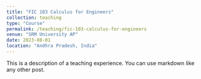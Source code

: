 ```yaml
---
title: "FIC 103 Calculus for Engineers"
collection: teaching
type: "Course"
permalink: /teaching/fic-103-calculus-for-engineers
venue: "SRM University AP"
date: 2023-08-01
location: "Andhra Pradesh, India"
---
```


This is a description of a teaching experience. You can use markdown like any other post.
